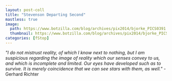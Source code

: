 ```yaml
---
layout: post-coll
title: "Stevenson Departing Second"
mastless: true
image:
  path: https://www.botzilla.com/blog/archives/pix2014/bjorke_PICS0391.jpg
  thumbnail: https://www.botzilla.com/blog/archives/pix2014/bjorke_PICS0391.jpg
categories: [fStop]
---
```


<p class="well"><i>"I do not mistrust reality, of which I know next to nothing, but I am suspicious regarding the image of reality which our senses convey to us, and which is incomplete and limited. Our eyes have developed such as to survive. It is merely coincidence that we can see stars with them, as well."</i> - Gerhard Richter</p>
